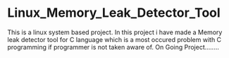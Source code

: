 # Linux_Memory_Leak_Detector_Tool

This is  a linux system based project. In this project i have made a Memory leak detector tool for C language which is a most occured problem with C programming if
programmer is not taken aware of. 
On Going Project........
